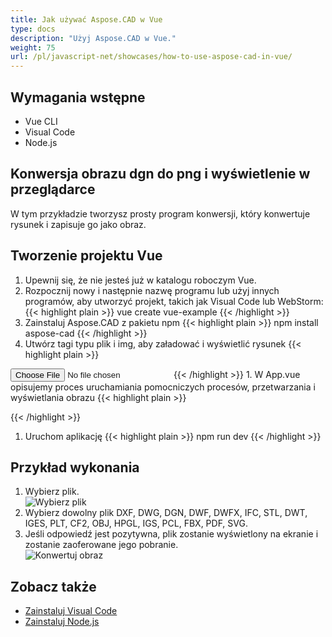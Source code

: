 ```yaml
---
title: Jak używać Aspose.CAD w Vue
type: docs
description: "Użyj Aspose.CAD w Vue."
weight: 75
url: /pl/javascript-net/showcases/how-to-use-aspose-cad-in-vue/
---
```


## Wymagania wstępne
- Vue CLI
- Visual Code
- Node.js

## Konwersja obrazu dgn do png i wyświetlenie w przeglądarce

W tym przykładzie tworzysz prosty program konwersji, który konwertuje rysunek i zapisuje go jako obraz.

## Tworzenie projektu Vue

1. Upewnij się, że nie jesteś już w katalogu roboczym Vue.
1. Rozpocznij nowy i następnie nazwę programu lub użyj innych programów, aby utworzyć projekt, takich jak Visual Code lub WebStorm:
{{< highlight plain >}}
vue create vue-example
{{< /highlight >}}
1. Zainstaluj Aspose.CAD z pakietu npm
{{< highlight plain >}}
npm install aspose-cad
{{< /highlight >}}
1. Utwórz tagi typu plik i img, aby załadować i wyświetlić rysunek
{{< highlight plain >}}
<input id="file" type="file">
<img id="image" />
{{< /highlight >}}
1. W App.vue opisujemy proces uruchamiania pomocniczych procesów, przetwarzania i wyświetlania obrazu
{{< highlight plain >}}
<script>
import {Drawing, PngOptions} from "aspose-cad";

export default {
  beforeCreate: function () {
    // potrzebne do uruchomienia procesu kompilacji
    let recaptchaScript = document.createElement('script')
    recaptchaScript.setAttribute('src', '/node_modules/aspose-cad/dotnet.js')
    document.head.appendChild(recaptchaScript)

    let dotnet;
  },
  mounted() {
    window.addEventListener('load', this.onWindowLoad)
  },
  methods: {
    async onWindowLoad() {
      
      console.log("ładowanie WASM...");
      await dotnet.boot();
      console.log("załadowano WASM");

      document.querySelector('input').addEventListener('change', function() {
            const reader = new FileReader();
            reader.onload = function() {

              let arrayBuffer = this.result;
              let array = new Uint8Array(arrayBuffer);

              // ŁADUJ
              let file = Image.load(array);
              console.log(file);

              // ZAPISZ
              let exportedFilePromise = Image.save(array, new PngOptions());
              exportedFilePromise.then(exportedFile => {
                console.log(exportedFile);

                let urlCreator = window.URL || window.webkitURL;
                let blob = new Blob([exportedFile], { type: 'application/octet-stream' });
                let imageUrl = urlCreator.createObjectURL(blob);
                document.querySelector("#image").src = imageUrl;
              });
            }

            reader.readAsArrayBuffer(this.files[0]);
          },
          false);
    },
  },
}
</script>

<template>
  <header>
    <img alt="Logo Vue" class="logo" src="./assets/logo.svg" width="125" height="125" />
    <p>Przykład aspose.cad dla Vue.</p>
  </header>

  <main>
    <input id="file" type="file">
    <br/>
    <img id="image" />
  </main>
</template>

<style scoped>
header {
  line-height: 1.5;
}
main {
  text-align: center;
}

.logo {
  display: block;
  margin: 0 auto 2rem;
}

@media (min-width: 1024px) {
  header {
    display: flex;
    place-items: center;
    padding-right: calc(var(--section-gap) / 2);
  }


  header .wrapper {
    display: flex;
    place-items: flex-start;
    flex-wrap: wrap;
  }
}
</style>
{{< /highlight >}}
1. Uruchom aplikację
{{< highlight plain >}}
npm run dev
{{< /highlight >}}

## Przykład wykonania

1. Wybierz plik.<br>
![Wybierz plik](/cad/_assets/javascript-net/vue/choose-file.png)<br>
1. Wybierz dowolny plik DXF, DWG, DGN, DWF, DWFX, IFC, STL, DWT, IGES, PLT, CF2, OBJ, HPGL, IGS, PCL, FBX, PDF, SVG.
1. Jeśli odpowiedź jest pozytywna, plik zostanie wyświetlony na ekranie i zostanie zaoferowane jego pobranie.<br>
![Konwertuj obraz](/cad/_assets/javascript-net/vue/convert-image.png)<br>

## Zobacz także

- [Zainstaluj Visual Code](https://code.visualstudio.com/)
- [Zainstaluj Node.js](https://nodejs.org/en/)
